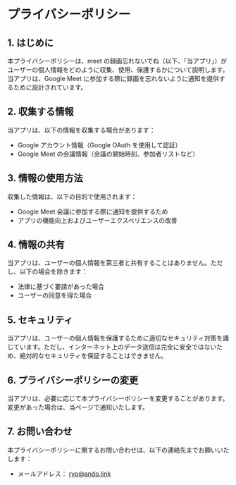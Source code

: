 # プライバシーポリシー

## 1. はじめに

本プライバシーポリシーは、meet の録画忘れないでね（以下、「当アプリ」）がユーザーの個人情報をどのように収集、使用、保護するかについて説明します。当アプリは、Google Meet に参加する際に録画を忘れないように通知を提供するために設計されています。

## 2. 収集する情報

当アプリは、以下の情報を収集する場合があります：

- Google アカウント情報（Google OAuth を使用して認証）
- Google Meet の会議情報（会議の開始時刻、参加者リストなど）

## 3. 情報の使用方法

収集した情報は、以下の目的で使用されます：

- Google Meet 会議に参加する際に通知を提供するため
- アプリの機能向上およびユーザーエクスペリエンスの改善

## 4. 情報の共有

当アプリは、ユーザーの個人情報を第三者と共有することはありません。ただし、以下の場合を除きます：

- 法律に基づく要請があった場合
- ユーザーの同意を得た場合

## 5. セキュリティ

当アプリは、ユーザーの個人情報を保護するために適切なセキュリティ対策を講じています。ただし、インターネット上のデータ送信は完全に安全ではないため、絶対的なセキュリティを保証することはできません。

## 6. プライバシーポリシーの変更

当アプリは、必要に応じて本プライバシーポリシーを変更することがあります。変更があった場合は、当ページで通知いたします。

## 7. お問い合わせ

本プライバシーポリシーに関するお問い合わせは、以下の連絡先までお願いいたします：

- メールアドレス： ryo@ando.link
